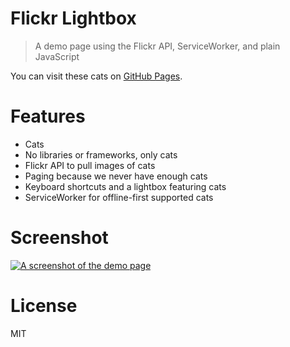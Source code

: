 # Flickr Lightbox

> A demo page using the Flickr API, ServiceWorker, and plain JavaScript

You can visit these cats on [GitHub Pages][1].

# Features

- Cats
- No libraries or frameworks, only cats
- Flickr API to pull images of cats
- Paging because we never have enough cats
- Keyboard shortcuts and a lightbox featuring cats
- ServiceWorker for offline-first supported cats

# Screenshot

[![A screenshot of the demo page][2]][1]

# License

MIT

[1]: https://bevacqua.github.io/flickr-lightbox
[2]: https://i.imgur.com/tD6vkdy.jpg
